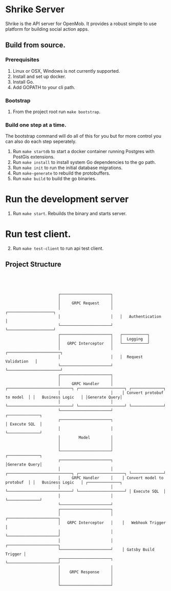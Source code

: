 # Shrike Server

Shrike is the API server for OpenMob. It provides a robust simple to use
platform for building social action apps.

## Build from source.

### Prerequisites

1. Linux or OSX, Windows is not currently supported.
2. Install and set up docker.
3. Install Go.
4. Add GOPATH to your cli path.

### Bootstrap

1. From the project root run `make bootstrap`.

### Build one step at a time.

The bootstrap command will do all of this for you but for more control you can
also do each step seperately.

1. Run `make startdb` to start a docker container running Postgres with PostGis
   extensions.
2. Run `make install` to install system Go dependencies to the go path.
3. Run `make init` to run the initial database migrations.
4. Run `make-generate` to rebuild the protobuffers.
5. Run `make build` to build the go binaries.

# Run the development server

1. Run `make start`. Rebuilds the binary and starts server.

# Run test client.

2. Run `make test-client` to run api test client.


## Project Structure
```
                                                                                                                         
                                                                                                                         
                                                                                                                         
                                                                                                                         
                       ┌──────────────────────┐                                                                          
                       │                      │                                                                          
                       │     GRPC Request     │                                                                          
                       │                      │   ┌────────────────────┐                                                 
                       │                      │   │   Authentication   │                                                 
                       └──────────────────────┘   └────────────────────┘                                                 
                       ┌──────────────────────┐   ┌───────────┐                                                          
                       │                      │   │  Logging  │                                                          
                       │   GRPC Interceptor   │   └───────────┘                                                          
                       │                      │   ┌───────────────────────┐                                              
                       │                      │   │  Request Validation   │                                              
                       └──────────────────────┘   └───────────────────────┘                                              
                       ┌──────────────────────┐                                                                          
                       │                      │                                                                          
                       │     GRPC Handler     │    ┌────────────────────────────┐ ┌────────────────────┐ ┌──────────────┐
                       │                      │    │ Convert protobuf to model  │ │   Business Logic   │ │Generate Query│
                       │                      │    └────────────────────────────┘ └────────────────────┘ └──────────────┘
                       └──────────────────────┘                                                          ┌──────────────┐
                       ┌──────────────────────┐                                                          │ Execute SQL  │
                       │                      │                                                          └──────────────┘
                       │        Model         │                                                                          
                       │                      │                                                                          
                       │                      │                                                                          
                       └──────────────────────┘                                                          ┌──────────────┐
                       ┌──────────────────────┐                                                          │Generate Query│
                       │                      │    ┌────────────────────────────┐ ┌────────────────────┐ └──────────────┘
                       │     GRPC Handler     │    │ Convert model to protobuf  │ │   Business Logic   │ ┌──────────────┐
                       │                      │    └────────────────────────────┘ └────────────────────┘ │ Execute SQL  │
                       │                      │                                                          └──────────────┘
                       └──────────────────────┘                                                                          
                       ┌──────────────────────┐                                                                          
                       │                      │    ┌──────────────────────┐                                              
                       │   GRPC Interceptor   │    │   Webhook Trigger    │                                              
                       │                      │    └──────────────────────┘                                              
                       │                      │    ┌──────────────────────┐                                              
                       └──────────────────────┘    │ Gatsby Build Trigger │                                              
                       ┌──────────────────────┐    └──────────────────────┘                                              
                       │                      │                                                                          
                       │    GRPC Response     │                                                                          
                       │                      │                                                                          
                       │                      │                                                                          
                       └──────────────────────┘                                                                          
```